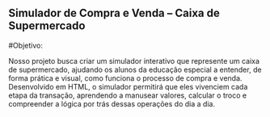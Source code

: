 ## Simulador de Compra e Venda – Caixa de Supermercado

#Objetivo:

Nosso projeto busca criar um simulador interativo que represente um caixa de supermercado, ajudando os alunos da educação especial a entender, de forma prática e visual, como funciona o processo de compra e venda. Desenvolvido em HTML, o simulador permitirá que eles vivenciem cada etapa da transação, aprendendo a manusear valores, calcular o troco e compreender a lógica por trás dessas operações do dia a dia.
